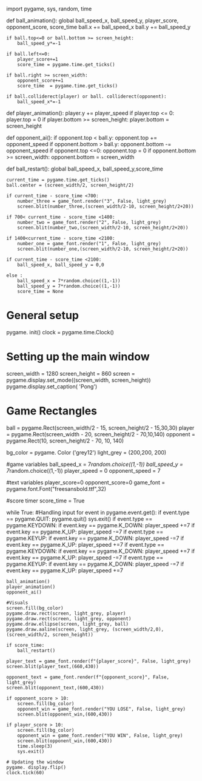 import pygame, sys, random, time

def ball_animation():
    global ball_speed_x, ball_speed_y, player_score, opponent_score, score_time
    ball.x += ball_speed_x
    ball.y += ball_speed_y

    if ball.top<=0 or ball.bottom >= screen_height:
        ball_speed_y*=-1

    if ball.left<=0:
        player_score+=1
        score_time = pygame.time.get_ticks()

    if ball.right >= screen_width:
        opponent_score+=1
        score_time  = pygame.time.get_ticks()

    if ball.colliderect(player) or ball. colliderect(opponent):
        ball_speed_x*=-1

def player_animation():
    player.y += player_speed
    if player.top <= 0:
        player.top = 0
    if player.bottom >= screen_height:
        player.bottom = screen_height

def opponent_ai():
    if opponent.top < ball.y:
        opponent.top += opponent_speed
    if opponent.bottom > ball.y:
        opponent.bottom -= opponent_speed
    if opponent.top <=0:
        opponent.top = 0
    if opponent.bottom >= screen_width:
        opponent.bottom = screen_width

def ball_restart():
    global ball_speed_x, ball_speed_y,score_time

    current_time = pygame.time.get_ticks()
    ball.center = (screen_width/2, screen_height/2)

    if current_time - score_time <700:
        number_three = game_font.render("3", False, light_grey)
        screen.blit(number_three,(screen_width/2-10, screen_height/2+20))

    if 700< current_time - score_time <1400:
        number_two = game_font.render("2", False, light_grey)
        screen.blit(number_two,(screen_width/2-10, screen_height/2+20))
    
    if 1400<current_time - score_time <2100:
        number_one = game_font.render("1", False, light_grey)
        screen.blit(number_one,(screen_width/2-10, screen_height/2+20))

    if current_time - score_time <2100:
        ball_speed_x, ball_speed_y = 0,0

    else :
        ball_speed_x = 7*random.choice((1,-1))
        ball_speed_y = 7*random.choice((1,-1))
        score_time = None

# General setup
pygame. init()
clock = pygame.time.Clock()

# Setting up the main window
screen_width = 1280
screen_height = 860
screen = pygame.display.set_mode((screen_width, screen_height))
pygame.display.set_caption( 'Pong')

# Game Rectangles
ball = pygame.Rect(screen_width/2 - 15, screen_height/2 - 15,30,30)
player = pygame.Rect(screen_width - 20, screen_height/2 - 70,10,140)
opponent = pygame.Rect(10, screen_height/2 - 70, 10, 140)

bg_color = pygame. Color ('grey12')
light_grey = (200,200, 200)

#game variables
ball_speed_x = 7*random.choice((1,-1))
ball_speed_y = 7*random.choice((1,-1))
player_speed = 0
opponent_speed = 7

#text variables
player_score=0
opponent_score=0
game_font = pygame.font.Font("freesansbold.ttf",32)

#score timer
score_time = True

while True:
    #Handling input
    for event in pygame.event.get(): 
        if event.type == pygame.QUIT:
            pygame.quit()
            sys.exit()
        if event.type == pygame.KEYDOWN:
            if event.key  == pygame.K_DOWN:
                player_speed +=7
            if event.key == pygame.K_UP:
                player_speed -=7
        if event.type == pygame.KEYUP:
            if event.key == pygame.K_DOWN:
                player_speed -=7
            if event.key == pygame.K_UP:
                player_speed +=7
        if event.type == pygame.KEYDOWN:
            if event.key  == pygame.K_DOWN:
                player_speed +=7
            if event.key == pygame.K_UP:
                player_speed -=7
        if event.type == pygame.KEYUP:
            if event.key == pygame.K_DOWN:
                player_speed -=7
            if event.key == pygame.K_UP:
                player_speed +=7

    ball_animation()
    player_animation()
    opponent_ai()

    #Visuals
    screen.fill(bg_color)
    pygame.draw.rect(screen, light_grey, player) 
    pygame.draw.rect(screen, light_grey, opponent) 
    pygame.draw.ellipse(screen, light_grey, ball)
    pygame.draw.aaline(screen, light_grey, (screen_width/2,0), (screen_width/2, screen_height))

    if score_time:
        ball_restart()

    player_text = game_font.render(f"{player_score}", False, light_grey)
    screen.blit(player_text,(660,430))

    opponent_text = game_font.render(f"{opponent_score}", False, light_grey)
    screen.blit(opponent_text,(600,430))

    if opponent_score > 10:
        screen.fill(bg_color)
        opponent_win = game_font.render("YOU LOSE", False, light_grey)
        screen.blit(opponent_win,(600,430))
    
    if player_score > 10:
        screen.fill(bg_color)
        opponent_win = game_font.render("YOU WIN", False, light_grey)
        screen.blit(opponent_win,(600,430))
        time.sleep(3)
        sys.exit()

    # Updating the window
    pygame. display.flip()
    clock.tick(60)
